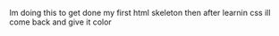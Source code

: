 Im doing this to get done my first html skeleton then after learnin css 
ill come back and give it color